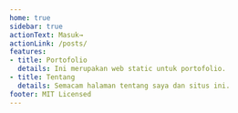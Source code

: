 ```yaml
---
home: true
sidebar: true
actionText: Masuk→
actionLink: /posts/
features:
- title: Portofolio
  details: Ini merupakan web static untuk portofolio.
- title: Tentang
  details: Semacam halaman tentang saya dan situs ini.
footer: MIT Licensed 
---
```


